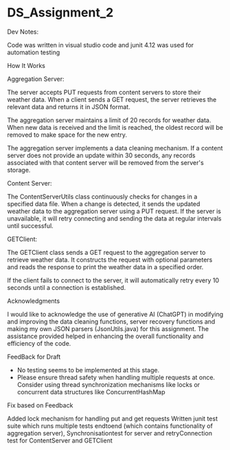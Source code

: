 # DS_Assignment_2

Dev Notes:

Code was written in visual studio code and junit 4.12 was used for automation testing

How It Works

Aggregation Server: 

The server accepts PUT requests from content servers to store their weather data. When a client sends a GET request, the server retrieves the relevant data and returns it in JSON format.

The aggregation server maintains a limit of 20 records for weather data. When new data is received and the limit is reached, the oldest record will be removed to make space for the new entry.

The aggregation server implements a data cleaning mechanism. If a content server does not provide an update within 30 seconds, any records associated with that content server will be removed from the server's storage.



Content Server: 

The ContentServerUtils class continuously checks for changes in a specified data file. When a change is detected, it sends the updated weather data to the aggregation server using a PUT request. If the server is unavailable, it will retry connecting and sending the data at regular intervals until successful.


GETClient:

The GETClient class sends a GET request to the aggregation server to retrieve weather data. It constructs the request with optional parameters and reads the response to print the weather data in a specified order.

If the client fails to connect to the server, it will automatically retry every 10 seconds until a connection is established.


Acknowledgments

I would like to acknowledge the use of generative AI (ChatGPT) in modifying and improving the data cleaning functions,  server recovery functions and making my own JSON parsers (JsonUtils.java) for this assignment. The assistance provided helped in enhancing the overall functionality and efficiency of the code.



FeedBack for Draft


- No testing seems to be implemented at this stage.
- Please ensure thread safety when handling multiple requests at once. Consider using thread synchronization mechanisms like locks or concurrent data structures like ConcurrentHashMap


Fix based on Feedback

Added lock mechanism for handling put and get requests
Written junit test suite which runs multiple tests endtoend (which contains functionality of aggregation server), Synchronisationtest for server and retryConnection test for ContentServer and GETClient